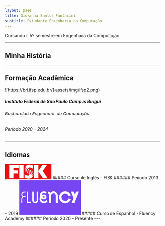 ```yaml
---
layout: page
title: Giovanna Santos Fantacini
subtitle: Estudante Engenharia da Computação
---
```


<div style="text-align: justify"> Cursando o 5º semestre em Engenharia da Computação
</div>

---

## Minha História
<div style="text-align: justify">  </div>

---

## Formação Acadêmica

![https://bri.ifsp.edu.br/](assets/img/ifsp2.png)
##### Instituto Federal de São Paulo Campus Birigui
###### Bacharelado Engenharia de Computação
###### Período  2020 – 2024

---

## Idiomas 
<img src="assets/img/Fisk.jpeg" alt="FISK" width="150"/>
##### Curso de Inglês - FISK
###### Período  2013 - 2019

<img src="assets/img/FluencyAcademy.png" alt="FLUENCYACADEMY" width="200"/>
##### Curso de Espanhol - Fluency Academy
###### Período  2020 - Presente
---

